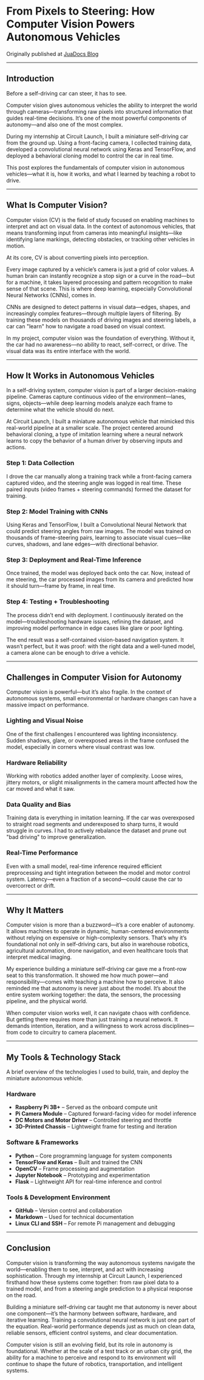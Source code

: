 # From Pixels to Steering: How Computer Vision Powers Autonomous Vehicles

Originally published at [JuaDocs Blog](https://www.juadocs.com/blog/blog-post-title-three-tkf82)

---

## Introduction

Before a self-driving car can steer, it has to see.

Computer vision gives autonomous vehicles the ability to interpret the world through cameras—transforming raw pixels into structured information that guides real-time decisions. It’s one of the most powerful components of autonomy—and also one of the most complex.

During my internship at Circuit Launch, I built a miniature self-driving car from the ground up. Using a front-facing camera, I collected training data, developed a convolutional neural network using Keras and TensorFlow, and deployed a behavioral cloning model to control the car in real time.

This post explores the fundamentals of computer vision in autonomous vehicles—what it is, how it works, and what I learned by teaching a robot to drive.

---

## What Is Computer Vision?

Computer vision (CV) is the field of study focused on enabling machines to interpret and act on visual data. In the context of autonomous vehicles, that means transforming input from cameras into meaningful insights—like identifying lane markings, detecting obstacles, or tracking other vehicles in motion.

At its core, CV is about converting pixels into perception.

Every image captured by a vehicle’s camera is just a grid of color values. A human brain can instantly recognize a stop sign or a curve in the road—but for a machine, it takes layered processing and pattern recognition to make sense of that scene. This is where deep learning, especially Convolutional Neural Networks (CNNs), comes in.

CNNs are designed to detect patterns in visual data—edges, shapes, and increasingly complex features—through multiple layers of filtering. By training these models on thousands of driving images and steering labels, a car can "learn" how to navigate a road based on visual context.

In my project, computer vision was the foundation of everything. Without it, the car had no awareness—no ability to react, self-correct, or drive. The visual data was its entire interface with the world.

---

## How It Works in Autonomous Vehicles

In a self-driving system, computer vision is part of a larger decision-making pipeline. Cameras capture continuous video of the environment—lanes, signs, objects—while deep learning models analyze each frame to determine what the vehicle should do next.

At Circuit Launch, I built a miniature autonomous vehicle that mimicked this real-world pipeline at a smaller scale. The project centered around behavioral cloning, a type of imitation learning where a neural network learns to copy the behavior of a human driver by observing inputs and actions.

### Step 1: Data Collection
I drove the car manually along a training track while a front-facing camera captured video, and the steering angle was logged in real time. These paired inputs (video frames + steering commands) formed the dataset for training.

### Step 2: Model Training with CNNs
Using Keras and TensorFlow, I built a Convolutional Neural Network that could predict steering angles from raw images. The model was trained on thousands of frame-steering pairs, learning to associate visual cues—like curves, shadows, and lane edges—with directional behavior.

### Step 3: Deployment and Real-Time Inference
Once trained, the model was deployed back onto the car. Now, instead of me steering, the car processed images from its camera and predicted how it should turn—frame by frame, in real time.

### Step 4: Testing + Troubleshooting
The process didn’t end with deployment. I continuously iterated on the model—troubleshooting hardware issues, refining the dataset, and improving model performance in edge cases like glare or poor lighting.

The end result was a self-contained vision-based navigation system. It wasn’t perfect, but it was proof: with the right data and a well-tuned model, a camera alone can be enough to drive a vehicle.

---

## Challenges in Computer Vision for Autonomy

Computer vision is powerful—but it’s also fragile. In the context of autonomous systems, small environmental or hardware changes can have a massive impact on performance.

### Lighting and Visual Noise
One of the first challenges I encountered was lighting inconsistency. Sudden shadows, glare, or overexposed areas in the frame confused the model, especially in corners where visual contrast was low.

### Hardware Reliability
Working with robotics added another layer of complexity. Loose wires, jittery motors, or slight misalignments in the camera mount affected how the car moved and what it saw.

### Data Quality and Bias
Training data is everything in imitation learning. If the car was overexposed to straight road segments and underexposed to sharp turns, it would struggle in curves. I had to actively rebalance the dataset and prune out "bad driving" to improve generalization.

### Real-Time Performance
Even with a small model, real-time inference required efficient preprocessing and tight integration between the model and motor control system. Latency—even a fraction of a second—could cause the car to overcorrect or drift.

---

## Why It Matters

Computer vision is more than a buzzword—it’s a core enabler of autonomy. It allows machines to operate in dynamic, human-centered environments without relying on expensive or high-complexity sensors. That’s why it’s foundational not only in self-driving cars, but also in warehouse robotics, agricultural automation, drone navigation, and even healthcare tools that interpret medical imaging.

My experience building a miniature self-driving car gave me a front-row seat to this transformation. It showed me how much power—and responsibility—comes with teaching a machine how to perceive. It also reminded me that autonomy is never just about the model. It’s about the entire system working together: the data, the sensors, the processing pipeline, and the physical world.

When computer vision works well, it can navigate chaos with confidence. But getting there requires more than just training a neural network. It demands intention, iteration, and a willingness to work across disciplines—from code to circuitry to camera placement.

---

## My Tools & Technology Stack

A brief overview of the technologies I used to build, train, and deploy the miniature autonomous vehicle.

### Hardware
- **Raspberry Pi 3B+** – Served as the onboard compute unit  
- **Pi Camera Module** – Captured forward-facing video for model inference  
- **DC Motors and Motor Driver** – Controlled steering and throttle  
- **3D-Printed Chassis** – Lightweight frame for testing and iteration

### Software & Frameworks
- **Python** – Core programming language for system components  
- **TensorFlow and Keras** – Built and trained the CNN  
- **OpenCV** – Frame processing and augmentation  
- **Jupyter Notebook** – Prototyping and experimentation  
- **Flask** – Lightweight API for real-time inference and control

### Tools & Development Environment
- **GitHub** – Version control and collaboration  
- **Markdown** – Used for technical documentation  
- **Linux CLI and SSH** – For remote Pi management and debugging

---

## Conclusion

Computer vision is transforming the way autonomous systems navigate the world—enabling them to see, interpret, and act with increasing sophistication. Through my internship at Circuit Launch, I experienced firsthand how these systems come together: from raw pixel data to a trained model, and from a steering angle prediction to a physical response on the road.

Building a miniature self-driving car taught me that autonomy is never about one component—it’s the harmony between software, hardware, and iterative learning. Training a convolutional neural network is just one part of the equation. Real-world performance depends just as much on clean data, reliable sensors, efficient control systems, and clear documentation.

Computer vision is still an evolving field, but its role in autonomy is foundational. Whether at the scale of a test track or an urban city grid, the ability for a machine to perceive and respond to its environment will continue to shape the future of robotics, transportation, and intelligent systems.

